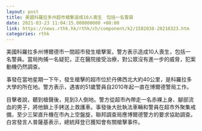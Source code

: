 ```yaml
---
layout: post
title: 美國科羅拉多州超市槍擊造成10人喪生　包括一名警員
date: 2021-03-23 11:04:15.000000000 +08:00
link: https://news.rthk.hk/rthk/ch/component/k2/1582038-20210323.htm
categories: rthk
---
```


美國科羅拉多州博爾德市一間超市發生槍擊案，警方表示造成10人喪生，包括一名警員。當局拘捕一名疑犯，正在醫院接受治療，對公眾沒有進一步的威脅，犯案動機仍然調查。

事發在當地星期一下午，發生槍擊的超市位於丹佛西北大約40公里，是科羅拉多大學的所在地。警方表示，遇害的51歲警員自2010年起一直在博爾德警局工作。

目擊者說，聽到槍聲後，見到3人倒地。警方從超市內帶走一名赤裸上身、腳部流血的男子，將他鎖上手銬送上救護車。事發後大批執法車輛和警員在超市外聚集戒備，至少三架直升機在市內上空盤旋，聯邦調查局應博爾德警方的要求協助調查。白宮發言人普薩基表示，總統拜登已獲知會有關槍擊事件。
